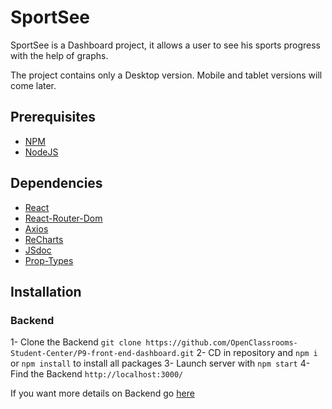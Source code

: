 # SportSee

SportSee is a Dashboard project, it allows a user to see his sports progress with the help of graphs.

The project contains only a Desktop version.
Mobile and tablet versions will come later.

## Prerequisites

- [NPM](https://www.npmjs.com/)
- [NodeJS](https://nodejs.org/en/)

## Dependencies

- [React](https://fr.reactjs.org/)
- [React-Router-Dom](https://v5.reactrouter.com/web/guides/quick-start)
- [Axios](https://axios-http.com/fr/docs/intro)
- [ReCharts](https://recharts.org/en-US/)
- [JSdoc](https://jsdoc.app/)
- [Prop-Types](https://www.npmjs.com/package/prop-types)

## Installation

### Backend

1- Clone the Backend `git clone https://github.com/OpenClassrooms-Student-Center/P9-front-end-dashboard.git`
2- CD in repository and `npm i` or `npm install` to install all packages
3- Launch server with `npm start`
4- Find the Backend `http://localhost:3000/`

If you want more details on Backend go [here](https://github.com/OpenClassrooms-Student-Center/P9-front-end-dashboard.git)
